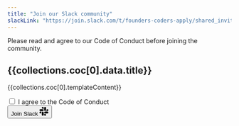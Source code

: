 ```yaml
---
title: "Join our Slack community"
slackLink: "https://join.slack.com/t/founders-coders-apply/shared_invite/enQtODY1MzIyNTAyMDk5LTc4NzUxY2VjMzcwMjFlYzE4ZGI3NWE5Y2M5MDg1OGJiMDE5NTk3MTRhZjYyY2RhNzE1OGY2M2ZlYmQwMzBmZTM"
---
```


Please read and agree to our Code of Conduct before joining the community.

<section class="stack box" style="--bg: var(--backgroundMuted)">

## {{collections.coc[0].data.title}}

{{collections.coc[0].templateContent}}

</section>

<form class="slack-form" action="{{slackLink}}" method="GET">
  <div>
    <input type="checkbox" id="accept" class="checkbox vh" required />
    <label for="accept">I agree to the Code of Conduct</label>
  </div>
  <button type="submit">
    Join Slack
    <svg
      width="20"
      height="20"
      fill="currentcolor"
      role="img"
      aria-hidden="true"
      viewBox="0 0 24 24"
      xmlns="http://www.w3.org/2000/svg"
    >
      <path
        d="M5.042 15.165a2.528 2.528 0 0 1-2.52 2.523A2.528 2.528 0 0 1 0 15.165a2.527 2.527 0 0 1 2.522-2.52h2.52v2.52zM6.313 15.165a2.527 2.527 0 0 1 2.521-2.52 2.527 2.527 0 0 1 2.521 2.52v6.313A2.528 2.528 0 0 1 8.834 24a2.528 2.528 0 0 1-2.521-2.522v-6.313zM8.834 5.042a2.528 2.528 0 0 1-2.521-2.52A2.528 2.528 0 0 1 8.834 0a2.528 2.528 0 0 1 2.521 2.522v2.52H8.834zM8.834 6.313a2.528 2.528 0 0 1 2.521 2.521 2.528 2.528 0 0 1-2.521 2.521H2.522A2.528 2.528 0 0 1 0 8.834a2.528 2.528 0 0 1 2.522-2.521h6.312zM18.956 8.834a2.528 2.528 0 0 1 2.522-2.521A2.528 2.528 0 0 1 24 8.834a2.528 2.528 0 0 1-2.522 2.521h-2.522V8.834zM17.688 8.834a2.528 2.528 0 0 1-2.523 2.521 2.527 2.527 0 0 1-2.52-2.521V2.522A2.527 2.527 0 0 1 15.165 0a2.528 2.528 0 0 1 2.523 2.522v6.312zM15.165 18.956a2.528 2.528 0 0 1 2.523 2.522A2.528 2.528 0 0 1 15.165 24a2.527 2.527 0 0 1-2.52-2.522v-2.522h2.52zM15.165 17.688a2.527 2.527 0 0 1-2.52-2.523 2.526 2.526 0 0 1 2.52-2.52h6.313A2.527 2.527 0 0 1 24 15.165a2.528 2.528 0 0 1-2.522 2.523h-6.313z"
      />
    </svg>
  </button>
</form>
